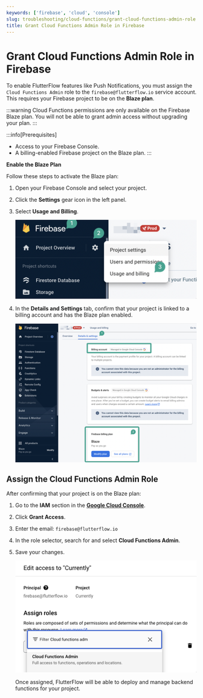 ```yaml
---
keywords: ['firebase', 'cloud', 'console']
slug: troubleshooting/cloud-functions/grant-cloud-functions-admin-role
title: Grant Cloud Functions Admin Role in Firebase
---
```


# Grant Cloud Functions Admin Role in Firebase

To enable FlutterFlow features like Push Notifications, you must assign the `Cloud Functions Admin` role to the `firebase@flutterflow.io` service account. This requires your Firebase project to be on the **Blaze plan**.

:::warning
Cloud Functions permissions are only available on the Firebase Blaze plan. You will not be able to grant admin access without upgrading your plan.
:::

:::info[Prerequisites]
- Access to your Firebase Console.
- A billing-enabled Firebase project on the Blaze plan.
:::

**Enable the Blaze Plan**

Follow these steps to activate the Blaze plan:

1. Open your Firebase Console and select your project.
2. Click the **Settings** gear icon in the left panel.
3. Select **Usage and Billing**.

   ![](../assets/20250430121301671136.png)

4. In the **Details and Settings** tab, confirm that your project is linked to a billing account and has the Blaze plan enabled.

   ![](../assets/20250430121302032059.png)

## Assign the Cloud Functions Admin Role

After confirming that your project is on the Blaze plan:

1. Go to the **IAM** section in the **[Google Cloud Console](https://console.cloud.google.com/iam-admin/iam)**.
2. Click **Grant Access**.
3. Enter the email: `firebase@flutterflow.io`
4. In the role selector, search for and select **Cloud Functions Admin**.
5. Save your changes.

   ![](../assets/20250430121302300256.png)

   Once assigned, FlutterFlow will be able to deploy and manage backend functions for your project.
